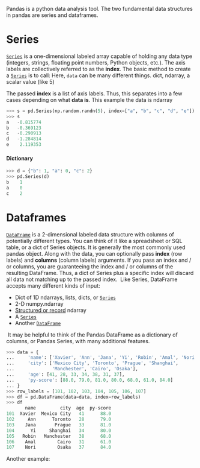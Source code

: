 Pandas is a python data analysis tool.  The two fundamental data structures in pandas are series and dataframes.


# Series
[`Series`](https://pandas.pydata.org/docs/reference/api/pandas.Series.html#pandas.Series "pandas.Series") is a one-dimensional labeled array capable of holding any data type (integers, strings, floating point numbers, Python objects, etc.). The axis labels are collectively referred to as the **index**. The basic method to create a [`Series`](https://pandas.pydata.org/docs/reference/api/pandas.Series.html#pandas.Series "pandas.Series") is to call: Here, `data` can be many different things. dict, ndarray, a scalar value (like 5)

The passed **index** is a list of axis labels. Thus, this separates into a few cases depending on what **data is**. This example the data is ndarray

```python
>>> s = pd.Series(np.random.randn(5), index=["a", "b", "c", "d", "e"])
>>> s
a   -0.815774
b   -0.369123
c   -0.290913
d   -1.284814
e    2.119353
```

#### Dictionary
```python
>>> d = {"b": 1, "a": 0, "c": 2}
>>> pd.Series(d)
b    1
a    0
c    2
```
# Dataframes
[`DataFrame`](https://pandas.pydata.org/docs/reference/api/pandas.DataFrame.html#pandas.DataFrame "pandas.DataFrame") is a 2-dimensional labeled data structure with columns of potentially different types. You can think of it like a spreadsheet or SQL table, or a dict of Series objects. It is generally the most commonly used pandas object. Along with the data, you can optionally pass **index** (row labels) and **columns** (column labels) arguments. If you pass an index and / or columns, you are guaranteeing the index and / or columns of the resulting DataFrame. Thus, a dict of Series plus a specific index will discard all data not matching up to the passed index.  Like Series, DataFrame accepts many different kinds of input:
-   Dict of 1D ndarrays, lists, dicts, or [`Series`](https://pandas.pydata.org/docs/reference/api/pandas.Series.html#pandas.Series "pandas.Series")
-   2-D numpy.ndarray
-   [Structured or record](https://numpy.org/doc/stable/user/basics.rec.html) ndarray
-   A [`Series`](https://pandas.pydata.org/docs/reference/api/pandas.Series.html#pandas.Series "pandas.Series")
-   Another [`DataFrame`](https://pandas.pydata.org/docs/reference/api/pandas.DataFrame.html#pandas.DataFrame "pandas.DataFrame")

 It may be helpful to think of the Pandas DataFrame as a dictionary of columns, or Pandas Series, with many additional features.
```python
>>> data = {
...     'name': ['Xavier', 'Ann', 'Jana', 'Yi', 'Robin', 'Amal', 'Nori'],
...     'city': ['Mexico City', 'Toronto', 'Prague', 'Shanghai',
...              'Manchester', 'Cairo', 'Osaka'],
...     'age': [41, 28, 33, 34, 38, 31, 37],
...     'py-score': [88.0, 79.0, 81.0, 80.0, 68.0, 61.0, 84.0]
... }
>>> row_labels = [101, 102, 103, 104, 105, 106, 107]
>>> df = pd.DataFrame(data=data, index=row_labels)
>>> df
       name         city  age  py-score
101  Xavier  Mexico City   41      88.0
102     Ann      Toronto   28      79.0
103    Jana       Prague   33      81.0
104      Yi     Shanghai   34      80.0
105   Robin   Manchester   38      68.0
106    Amal        Cairo   31      61.0
107    Nori        Osaka   37      84.0
```


Another example:
```python

```